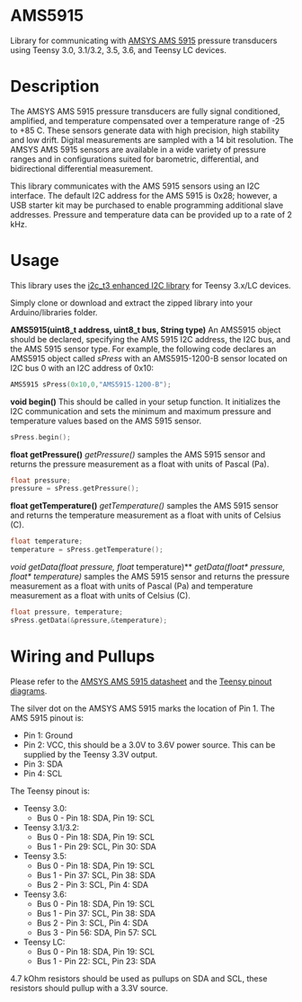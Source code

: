 # AMS5915
Library for communicating with [AMSYS AMS 5915](http://www.amsys.info/products/ams5915.htm) pressure transducers using Teensy 3.0, 3.1/3.2, 3.5, 3.6, and Teensy LC devices.

# Description
The AMSYS AMS 5915 pressure transducers are fully signal conditioned, amplified, and temperature compensated over a temperature range of -25 to +85 C. These sensors generate data with high precision, high stability and low drift. Digital measurements are sampled with a 14 bit resolution. The AMSYS AMS 5915 sensors are available in a wide variety of pressure ranges and in configurations suited for barometric, differential, and bidirectional differential measurement.

This library communicates with the AMS 5915 sensors using an I2C interface. The default I2C address for the AMS 5915 is 0x28; however, a USB starter kit may be purchased to enable programming additional slave addresses. Pressure and temperature data can be provided up to a rate of 2 kHz.

# Usage
This library uses the [i2c_t3 enhanced I2C library](https://github.com/nox771/i2c_t3) for Teensy 3.x/LC devices.

Simply clone or download and extract the zipped library into your Arduino/libraries folder.

**AMS5915(uint8_t address, uint8_t bus, String type)**
An AMS5915 object should be declared, specifying the AMS 5915 I2C address, the I2C bus, and the AMS 5915 sensor type. For example, the following code declares an AMS5915 object called *sPress* with an AMS5915-1200-B sensor located on I2C bus 0 with an I2C address of 0x10:

```C++
AMS5915 sPress(0x10,0,"AMS5915-1200-B");
```

**void begin()**
This should be called in your setup function. It initializes the I2C communication and sets the minimum and maximum pressure and temperature values based on the AMS 5915 sensor.

```C++
sPress.begin();
```

**float getPressure()**
*getPressure()* samples the AMS 5915 sensor and returns the pressure measurement as a float with units of Pascal (Pa).

```C++
float pressure;
pressure = sPress.getPressure();
```

**float getTemperature()**
*getTemperature()* samples the AMS 5915 sensor and returns the temperature measurement as a float with units of Celsius (C).

```C++
float temperature;
temperature = sPress.getTemperature();
```

**void getData(float* pressure, float* temperature)**
*getData(float&ast; pressure, float&ast; temperature)* samples the AMS 5915 sensor and returns the pressure measurement as a float with units of Pascal (Pa) and temperature measurement as a float with units of Celsius (C).

```C++
float pressure, temperature;
sPress.getData(&pressure,&temperature);
```

# Wiring and Pullups
Please refer to the [AMSYS AMS 5915 datasheet](http://www.analogmicro.de/_pages/sens/ams5915/ams5915_data_sheet.pdf) and the [Teensy pinout diagrams](https://www.pjrc.com/teensy/pinout.html).

The silver dot on the AMSYS AMS 5915 marks the location of Pin 1. The AMS 5915 pinout is:

   * Pin 1: Ground
   * Pin 2: VCC, this should be a 3.0V to 3.6V power source. This can be supplied by the Teensy 3.3V output.
   * Pin 3: SDA
   * Pin 4: SCL

The Teensy pinout is:

   * Teensy 3.0:
      * Bus 0 - Pin 18: SDA, Pin 19: SCL
   * Teensy 3.1/3.2:
      * Bus 0 - Pin 18: SDA, Pin 19: SCL
      * Bus 1 - Pin 29: SCL, Pin 30: SDA
   * Teensy 3.5:
      * Bus 0 - Pin 18: SDA, Pin 19: SCL
      * Bus 1 - Pin 37: SCL, Pin 38: SDA
      * Bus 2 - Pin 3: SCL, Pin 4: SDA
   * Teensy 3.6:
      * Bus 0 - Pin 18: SDA, Pin 19: SCL
      * Bus 1 - Pin 37: SCL, Pin 38: SDA
      * Bus 2 - Pin 3: SCL, Pin 4: SDA
      * Bus 3 - Pin 56: SDA, Pin 57: SCL
   * Teensy LC:
      * Bus 0 - Pin 18: SDA, Pin 19: SCL
      * Bus 1 - Pin 22: SCL, Pin 23: SDA  

4.7 kOhm resistors should be used as pullups on SDA and SCL, these resistors should pullup with a 3.3V source.
